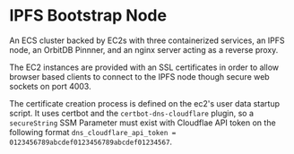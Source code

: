 # IPFS Bootstrap Node

An ECS cluster backed by EC2s with three containerized services, an IPFS node, an OrbitDB Pinnner, and an nginx server acting as a reverse proxy.

The EC2 instances are provided with an SSL certificates in order to allow browser based clients to connect to the IPFS node though secure web sockets on port 4003.

The certificate creation process is defined on the ec2's user data startup script. It uses certbot and the `certbot-dns-cloudflare` plugin, so a `secureString` SSM Parameter must exist with Cloudflae API token on the following format `dns_cloudflare_api_token = 0123456789abcdef0123456789abcdef01234567`.